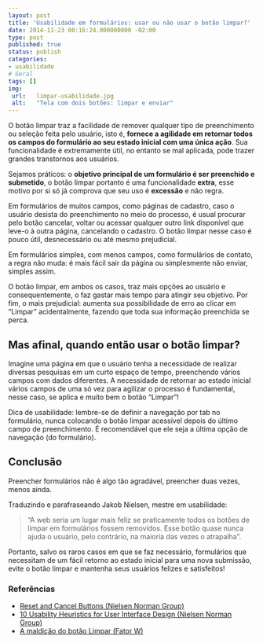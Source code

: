```yaml
---
layout: post
title: 'Usabilidade em formulários: usar ou não usar o botão limpar?'
date: 2014-11-23 00:16:24.000000000 -02:00
type: post
published: true
status: publish
categories:
- usabilidade
# Geral
tags: []
img:
 url:	limpar-usabilidade.jpg
 alt:	"Tela com dois botões: limpar e enviar"
---
```



O botão limpar traz a facilidade de remover qualquer tipo de preenchimento ou seleção feita pelo usuário, isto é, **fornece a agilidade em retornar todos os campos do formulário ao seu estado inicial com uma única ação**. Sua funcionalidade é extremamente útil, no entanto se mal aplicada, pode trazer grandes transtornos aos usuários.

Sejamos práticos: o **objetivo principal de um formulário é ser preenchido e submetido**, o botão limpar portanto é uma funcionalidade **extra**, esse motivo por si só já comprova que seu uso é **excessão** e não regra.

Em formulários de muitos campos, como páginas de cadastro, caso o usuário desista do preenchimento no meio do processo, é usual procurar pelo botão cancelar, voltar ou acessar qualquer outro link disponível que leve-o à outra página, cancelando o cadastro. O botão limpar nesse caso é pouco útil, desnecessário ou até mesmo prejudicial.

Em formulários simples, com menos campos, como formulários de contato, a regra não muda: é mais fácil sair da página ou simplesmente não enviar, simples assim.

O botão limpar, em ambos os casos, traz mais opções ao usuário e consequentemente, o faz gastar mais tempo para atingir seu objetivo. Por fim, o mais prejudicial: aumenta sua possibilidade de erro ao clicar em “Limpar” acidentalmente, fazendo que toda sua informação preenchida se perca.

## Mas afinal, quando então usar o botão limpar?

Imagine uma página em que o usuário tenha a necessidade de realizar diversas pesquisas em um curto espaço de tempo, preenchendo vários campos com dados diferentes. A necessidade de retornar ao estado inicial vários campos de uma só vez para agilizar o processo é fundamental, nesse caso, se aplica e muito bem o botão “Limpar”!

Dica de usabilidade: lembre-se de definir a navegação por tab no formulário, nunca colocando o botão limpar acessível depois do último campo de preenchimento. É recomendável que ele seja a última opção de navegação (do formulário).

## Conclusão

Preencher formulários não é algo tão agradável, preencher duas vezes, menos ainda.

Traduzindo e parafraseando Jakob Nielsen, mestre em usabilidade:

<blockquote>“A web seria um lugar mais feliz se praticamente todos os botões de limpar em formulários fossem removidos. Esse botão quase nunca ajuda o usuário, pelo contrário, na maioria das vezes o atrapalha”.</blockquote>

Portanto, salvo os raros casos em que se faz necessário, formulários que necessitam de um fácil retorno ao estado inicial para uma nova submissão, evite o botão limpar e mantenha seus usuários felizes e satisfeitos!

### Referências

<ul>
  <li><a href="http://www.nngroup.com/articles/reset-and-cancel-buttons/" target="_blank" rel="noopener">Reset and Cancel Buttons (Nielsen Norman Group)</a></li>
  <li><a href="http://www.nngroup.com/articles/ten-usability-heuristics/" target="_blank" rel="noopener">10 Usability Heuristics for User Interface Design (Nielsen Norman Group)</a></li>
  <li><a href="http://fator.ws/botao-limpar/" target="_blank" rel="noopener">A maldição do botão Limpar (Fator W)</a></li>
</ul>